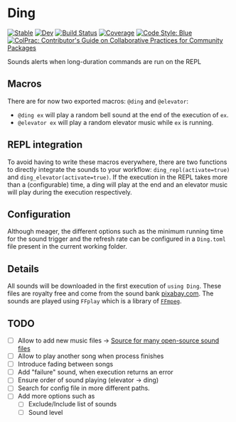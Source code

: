 # Ding

[![Stable](https://img.shields.io/badge/docs-stable-blue.svg)](https://theogf.github.io/Ding.jl/stable/)
[![Dev](https://img.shields.io/badge/docs-dev-blue.svg)](https://theogf.github.io/Ding.jl/dev/)
[![Build Status](https://github.com/theogf/Ding.jl/actions/workflows/CI.yml/badge.svg?branch=main)](https://github.com/theogf/Ding.jl/actions/workflows/CI.yml?query=branch%3Amain)
[![Coverage](https://codecov.io/gh/theogf/Ding.jl/branch/main/graph/badge.svg)](https://codecov.io/gh/theogf/Ding.jl)
[![Code Style: Blue](https://img.shields.io/badge/code%20style-blue-4495d1.svg)](https://github.com/invenia/BlueStyle)
[![ColPrac: Contributor's Guide on Collaborative Practices for Community Packages](https://img.shields.io/badge/ColPrac-Contributor's%20Guide-blueviolet)](https://github.com/SciML/ColPrac)

Sounds alerts when long-duration commands are run on the REPL

## Macros

There are for now two exported macros: `@ding` and `@elevator`:
- `@ding ex` will play a random bell sound at the end of the execution of `ex`.
- `@elevator ex` will play a random elevator music while `ex` is running.

## REPL integration

To avoid having to write these macros everywhere, there are two functions to directly integrate the sounds to your workflow: `ding_repl(activate=true)` and `ding_elevator(activate=true)`.
If the execution in the REPL takes more than a (configurable) time, a ding will play at the end and an elevator music will play during the execution respectively.

## Configuration

Although meager, the different options such as the minimum running time for the sound trigger and the refresh rate can be configured in a `Ding.toml` file present in the current working folder.

## Details

All sounds will be downloaded in the first execution of `using Ding`. These files are royalty free and come from the sound bank [pixabay.com](https://pixabay.com).
The sounds are played using `FFplay` which is a library of [`FFmpeg`](https://pixabay.com).

## TODO

- [ ] Allow to add new music files -> [Source for many open-source sound files](https://pixabay.com/sound-effects/search/beeps/)
- [ ] Allow to play another song when process finishes
- [ ] Introduce fading between songs
- [ ] Add "failure" sound, when execution returns an error
- [ ] Ensure order of sound playing (elevator -> ding)
- [ ] Search for config file in more different paths.
- [ ] Add more options such as
  - [ ] Exclude/Include list of sounds
  - [ ] Sound level
